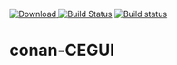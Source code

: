[ ![Download](https://api.bintray.com/packages/sixten-hilborn/public-conan/cegui%3Asixten-hilborn/images/download.svg) ](https://bintray.com/sixten-hilborn/public-conan/cegui%3Asixten-hilborn/_latestVersion)
[![Build Status](https://travis-ci.org/sixten-hilborn/conan-cegui.svg?branch=stable/0.8.7)](https://travis-ci.org/sixten-hilborn/conan-cegui)
[![Build status](https://ci.appveyor.com/api/projects/status/k8e1engu78r6x11v?svg=true)](https://ci.appveyor.com/project/sixten-hilborn/conan-cegui)

# conan-CEGUI

